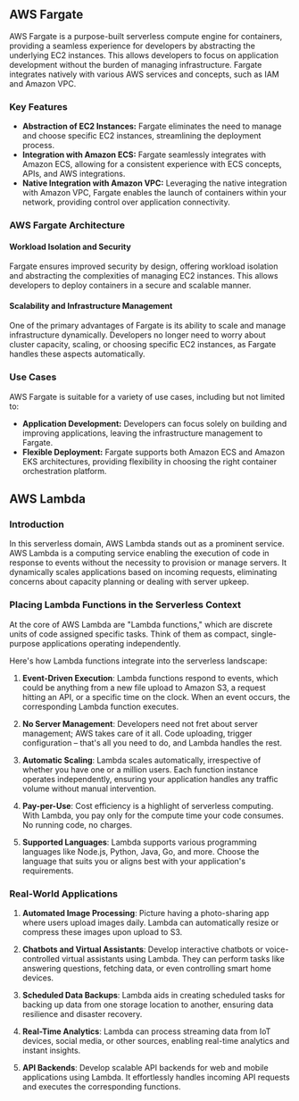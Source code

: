 ## AWS Fargate

AWS Fargate is a purpose-built serverless compute engine for containers, providing a seamless experience for developers by abstracting the underlying EC2 instances. This allows developers to focus on application development without the burden of managing infrastructure. Fargate integrates natively with various AWS services and concepts, such as IAM and Amazon VPC.

### Key Features

- **Abstraction of EC2 Instances:** Fargate eliminates the need to manage and choose specific EC2 instances, streamlining the deployment process.
- **Integration with Amazon ECS:** Fargate seamlessly integrates with Amazon ECS, allowing for a consistent experience with ECS concepts, APIs, and AWS integrations.
- **Native Integration with Amazon VPC:** Leveraging the native integration with Amazon VPC, Fargate enables the launch of containers within your network, providing control over application connectivity.

### AWS Fargate Architecture

#### Workload Isolation and Security

Fargate ensures improved security by design, offering workload isolation and abstracting the complexities of managing EC2 instances. This allows developers to deploy containers in a secure and scalable manner.

#### Scalability and Infrastructure Management

One of the primary advantages of Fargate is its ability to scale and manage infrastructure dynamically. Developers no longer need to worry about cluster capacity, scaling, or choosing specific EC2 instances, as Fargate handles these aspects automatically.

### Use Cases

AWS Fargate is suitable for a variety of use cases, including but not limited to:

- **Application Development:** Developers can focus solely on building and improving applications, leaving the infrastructure management to Fargate.
- **Flexible Deployment:** Fargate supports both Amazon ECS and Amazon EKS architectures, providing flexibility in choosing the right container orchestration platform.

## AWS Lambda

### Introduction

In this serverless domain, AWS Lambda stands out as a prominent service. AWS Lambda is a computing service enabling the execution of code in response to events without the necessity to provision or manage servers. It dynamically scales applications based on incoming requests, eliminating concerns about capacity planning or dealing with server upkeep.

### Placing Lambda Functions in the Serverless Context

At the core of AWS Lambda are "Lambda functions," which are discrete units of code assigned specific tasks. Think of them as compact, single-purpose applications operating independently.

Here's how Lambda functions integrate into the serverless landscape:

1. **Event-Driven Execution**: Lambda functions respond to events, which could be anything from a new file upload to Amazon S3, a request hitting an API, or a specific time on the clock. When an event occurs, the corresponding Lambda function executes.

2. **No Server Management**: Developers need not fret about server management; AWS takes care of it all. Code uploading, trigger configuration – that's all you need to do, and Lambda handles the rest.

3. **Automatic Scaling**: Lambda scales automatically, irrespective of whether you have one or a million users. Each function instance operates independently, ensuring your application handles any traffic volume without manual intervention.

4. **Pay-per-Use**: Cost efficiency is a highlight of serverless computing. With Lambda, you pay only for the compute time your code consumes. No running code, no charges.

5. **Supported Languages**: Lambda supports various programming languages like Node.js, Python, Java, Go, and more. Choose the language that suits you or aligns best with your application's requirements.

### Real-World Applications

1. **Automated Image Processing**: Picture having a photo-sharing app where users upload images daily. Lambda can automatically resize or compress these images upon upload to S3.

2. **Chatbots and Virtual Assistants**: Develop interactive chatbots or voice-controlled virtual assistants using Lambda. They can perform tasks like answering questions, fetching data, or even controlling smart home devices.

3. **Scheduled Data Backups**: Lambda aids in creating scheduled tasks for backing up data from one storage location to another, ensuring data resilience and disaster recovery.

4. **Real-Time Analytics**: Lambda can process streaming data from IoT devices, social media, or other sources, enabling real-time analytics and instant insights.

5. **API Backends**: Develop scalable API backends for web and mobile applications using Lambda. It effortlessly handles incoming API requests and executes the corresponding functions.
